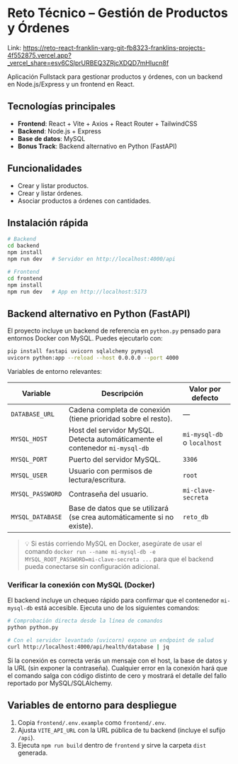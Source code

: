 # Reto Técnico – Gestión de Productos y Órdenes  
Link: https://reto-react-franklin-varg-git-fb8323-franklins-projects-4f552875.vercel.app?_vercel_share=esv6CSlprURBEQ3ZRjcXDQD7mHIucn8f

Aplicación Fullstack para gestionar productos y órdenes, con un backend en Node.js/Express y un frontend en React.  

## Tecnologías principales
- **Frontend**: React + Vite + Axios + React Router + TailwindCSS  
- **Backend**: Node.js + Express  
- **Base de datos**: MySQL  
- **Bonus Track**: Backend alternativo en Python (FastAPI)  

## Funcionalidades
- Crear y listar productos.  
- Crear y listar órdenes.  
- Asociar productos a órdenes con cantidades.  

## Instalación rápida

```bash
# Backend
cd backend
npm install
npm run dev   # Servidor en http://localhost:4000/api

# Frontend
cd frontend
npm install
npm run dev   # App en http://localhost:5173
```

## Backend alternativo en Python (FastAPI)

El proyecto incluye un backend de referencia en `python.py` pensado para
entornos Docker con MySQL. Puedes ejecutarlo con:

```bash
pip install fastapi uvicorn sqlalchemy pymysql
uvicorn python:app --reload --host 0.0.0.0 --port 4000
```

Variables de entorno relevantes:

| Variable         | Descripción                                                                 | Valor por defecto               |
|------------------|------------------------------------------------------------------------------|---------------------------------|
| `DATABASE_URL`   | Cadena completa de conexión (tiene prioridad sobre el resto).               | —                               |
| `MYSQL_HOST`     | Host del servidor MySQL. Detecta automáticamente el contenedor `mi-mysql-db` | `mi-mysql-db` o `localhost`     |
| `MYSQL_PORT`     | Puerto del servidor MySQL.                                                  | `3306`                          |
| `MYSQL_USER`     | Usuario con permisos de lectura/escritura.                                  | `root`                          |
| `MYSQL_PASSWORD` | Contraseña del usuario.                                                     | `mi-clave-secreta`              |
| `MYSQL_DATABASE` | Base de datos que se utilizará (se crea automáticamente si no existe).      | `reto_db`                       |

> 💡 Si estás corriendo MySQL en Docker, asegúrate de usar el comando
> `docker run --name mi-mysql-db -e MYSQL_ROOT_PASSWORD=mi-clave-secreta ...`
> para que el backend pueda conectarse sin configuración adicional.

### Verificar la conexión con MySQL (Docker)

El backend incluye un chequeo rápido para confirmar que el contenedor
`mi-mysql-db` está accesible. Ejecuta uno de los siguientes comandos:

```bash
# Comprobación directa desde la línea de comandos
python python.py

# Con el servidor levantado (uvicorn) expone un endpoint de salud
curl http://localhost:4000/api/health/database | jq
```

Si la conexión es correcta verás un mensaje con el host, la base de datos y
la URL (sin exponer la contraseña). Cualquier error en la conexión hará que el
comando salga con código distinto de cero y mostrará el detalle del fallo
reportado por MySQL/SQLAlchemy.

## Variables de entorno para despliegue

1. Copia `frontend/.env.example` como `frontend/.env`.
2. Ajusta `VITE_API_URL` con la URL pública de tu backend (incluye el sufijo `/api`).
3. Ejecuta `npm run build` dentro de `frontend` y sirve la carpeta `dist` generada.
